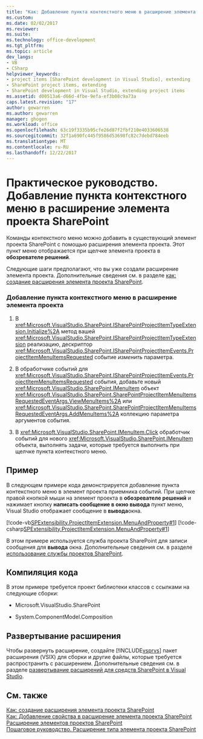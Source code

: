 ```yaml
---
title: "Как: Добавление пункта контекстного меню в расширение элемента проекта SharePoint | Документы Microsoft"
ms.custom: 
ms.date: 02/02/2017
ms.reviewer: 
ms.suite: 
ms.technology: office-development
ms.tgt_pltfrm: 
ms.topic: article
dev_langs:
- VB
- CSharp
helpviewer_keywords:
- project items [SharePoint development in Visual Studio], extending
- SharePoint project items, extending
- SharePoint development in Visual Studio, extending project items
ms.assetid: d00513a6-d66d-4fbe-9efa-ef3b08c9a73a
caps.latest.revision: "17"
author: gewarren
ms.author: gewarren
manager: ghogen
ms.workload: office
ms.openlocfilehash: 63c19f3335b95cfe26d87f2fbf210e4033606538
ms.sourcegitcommit: 32f1a690fc445f9586d53698fc82c7debd784eeb
ms.translationtype: MT
ms.contentlocale: ru-RU
ms.lasthandoff: 12/22/2017
---
```

# <a name="how-to-add-a-shortcut-menu-item-to-a-sharepoint-project-item-extension"></a>Практическое руководство. Добавление пункта контекстного меню в расширение элемента проекта SharePoint
  Команды контекстного меню можно добавить в существующий элемент проекта SharePoint с помощью расширения элемента проекта. Этот пункт меню отображается при щелчке элемента проекта в **обозревателе решений**.  
  
 Следующие шаги предполагают, что вы уже создали расширение элемента проекта. Дополнительные сведения см. в разделе [как: создание расширения элемента проекта SharePoint](../sharepoint/how-to-create-a-sharepoint-project-item-extension.md).  
  
### <a name="to-add-a-shortcut-menu-item-in-a-project-item-extension"></a>Добавление пункта контекстного меню в расширение элемента проекта  
  
1.  В <xref:Microsoft.VisualStudio.SharePoint.ISharePointProjectItemTypeExtension.Initialize%2A> метод вашей <xref:Microsoft.VisualStudio.SharePoint.ISharePointProjectItemTypeExtension> реализацию, дескриптор <xref:Microsoft.VisualStudio.SharePoint.ISharePointProjectItemEvents.ProjectItemMenuItemsRequested> событие *изменить* параметра.  
  
2.  В обработчике событий для <xref:Microsoft.VisualStudio.SharePoint.ISharePointProjectItemEvents.ProjectItemMenuItemsRequested> события, добавьте новый <xref:Microsoft.VisualStudio.SharePoint.IMenuItem> объект <xref:Microsoft.VisualStudio.SharePoint.SharePointProjectItemMenuItemsRequestedEventArgs.ViewMenuItems%2A> или <xref:Microsoft.VisualStudio.SharePoint.SharePointProjectItemMenuItemsRequestedEventArgs.AddMenuItems%2A> коллекцию параметра аргументов события.  
  
3.  В <xref:Microsoft.VisualStudio.SharePoint.IMenuItem.Click> обработчик событий для нового <xref:Microsoft.VisualStudio.SharePoint.IMenuItem> объекта, выполнять задачи, которые требуется выполнить при щелчке пункта контекстного меню.  
  
## <a name="example"></a>Пример  
 В следующем примере кода демонстрируется добавление пункта контекстного меню в элемент проекта приемника событий. При щелчке правой кнопкой мыши на элемент проекта в **обозревателе решений** и нажимает кнопку **написать сообщение в окно вывода** пункт меню, Visual Studio отображает сообщение в **вывода**окна.  
  
 [!code-vb[SPExtensibility.ProjectItemExtension.MenuAndProperty#1](../sharepoint/codesnippet/VisualBasic/projectitemmenuandproperty/extension/projectitemextensionmenu.vb#1)]
 [!code-csharp[SPExtensibility.ProjectItemExtension.MenuAndProperty#1](../sharepoint/codesnippet/CSharp/projectitemmenuandproperty/extension/projectitemextensionmenu.cs#1)]  
  
 В этом примере используется служба проекта SharePoint для записи сообщения для **вывода** окна. Дополнительные сведения см. в разделе [использование службы проектов SharePoint](../sharepoint/using-the-sharepoint-project-service.md).  
  
## <a name="compiling-the-code"></a>Компиляция кода  
 В этом примере требуется проект библиотеки классов с ссылками на следующие сборки:  
  
-   Microsoft.VisualStudio.SharePoint  
  
-   System.ComponentModel.Composition  
  
## <a name="deploying-the-extension"></a>Развертывание расширения  
 Чтобы развернуть расширение, создайте [!INCLUDE[vsprvs](../sharepoint/includes/vsprvs-md.md)] пакет расширения (VSIX) для сборки и другие файлы, которые требуется распространить с расширением. Дополнительные сведения см. в разделе [развертывание расширений для средств SharePoint в Visual Studio](../sharepoint/deploying-extensions-for-the-sharepoint-tools-in-visual-studio.md).  
  
## <a name="see-also"></a>См. также  
 [Как: создание расширения элемента проекта SharePoint](../sharepoint/how-to-create-a-sharepoint-project-item-extension.md)   
 [Как: Добавление свойства в расширение элемента проекта SharePoint](../sharepoint/how-to-add-a-property-to-a-sharepoint-project-item-extension.md)   
 [Расширение элементов проектов SharePoint](../sharepoint/extending-sharepoint-project-items.md)   
 [Пошаговое руководство. Расширение типа элемента проекта SharePoint](../sharepoint/walkthrough-extending-a-sharepoint-project-item-type.md)  
  
  